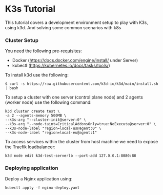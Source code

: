 # K3s Tutorial

This tutorial covers a development environment setup to play with K3s, using k3d. And solving some common scenarios with k8s



### Cluster Setup

You need the following pre-requisites:

- Docker (https://docs.docker.com/engine/install/ under Server)
- kubectl (https://kubernetes.io/docs/tasks/tools/)



To install k3d use the following:

```
$ curl -s https://raw.githubusercontent.com/k3d-io/k3d/main/install.sh | bash
```



To setup a cluster with one server (control plane node) and 2 agents (worker node) use the following command:

```
k3d cluster create test \
-a 2 --agents-memory 500MB \
--k3s-arg "--cluster-init@server:0" \
--k3s-arg "--node-taint=CriticalAddonsOnly=true:NoExecute@server:0" \
--k3s-node-label "region=local-us@agent:0" \
--k3s-node-label "region=local-eu@agent:1"

```



To access services within the cluster from host machine we need to expose the Traefik loadbalancer:

```
k3d node edit k3d-test-serverlb --port-add 127.0.0.1:8080:80
```

### Deploying application



Deploy a Nginx application using:

```
kubectl apply -f nginx-deploy.yaml
```

